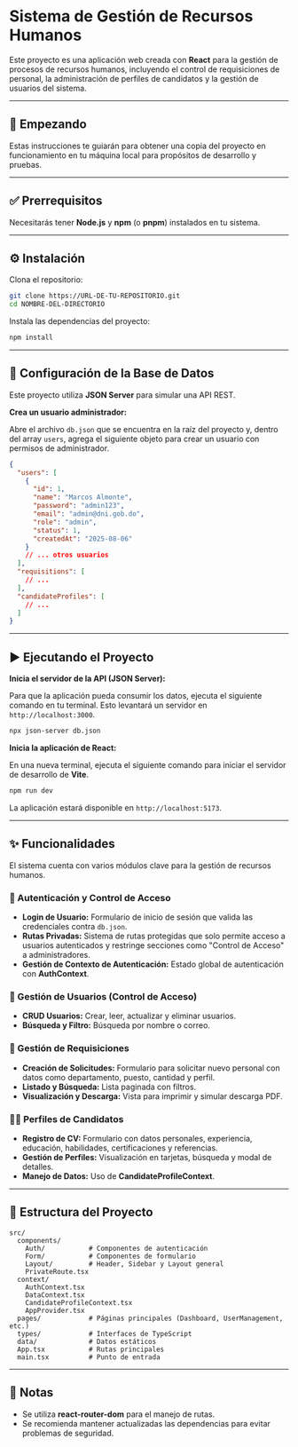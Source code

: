 # Sistema de Gestión de Recursos Humanos

Este proyecto es una aplicación web creada con **React** para la gestión de procesos de recursos humanos, incluyendo el control de requisiciones de personal, la administración de perfiles de candidatos y la gestión de usuarios del sistema.

---

## 🚀 Empezando
Estas instrucciones te guiarán para obtener una copia del proyecto en funcionamiento en tu máquina local para propósitos de desarrollo y pruebas.

---

## ✅ Prerrequisitos
Necesitarás tener **Node.js** y **npm** (o **pnpm**) instalados en tu sistema.

---

## ⚙️ Instalación

Clona el repositorio:

```bash
git clone https://URL-DE-TU-REPOSITORIO.git
cd NOMBRE-DEL-DIRECTORIO
```

Instala las dependencias del proyecto:

```bash
npm install
```

---

## 🧠 Configuración de la Base de Datos

Este proyecto utiliza **JSON Server** para simular una API REST.

**Crea un usuario administrador:**

Abre el archivo `db.json` que se encuentra en la raíz del proyecto y, dentro del array `users`, agrega el siguiente objeto para crear un usuario con permisos de administrador.

```json
{
  "users": [
    {
      "id": 1,
      "name": "Marcos Almonte",
      "password": "admin123",
      "email": "admin@dni.gob.do",
      "role": "admin",
      "status": 1,
      "createdAt": "2025-08-06"
    }
    // ... otros usuarios
  ],
  "requisitions": [
    // ...
  ],
  "candidateProfiles": [
    // ...
  ]
}
```

---

## ▶️ Ejecutando el Proyecto

**Inicia el servidor de la API (JSON Server):**

Para que la aplicación pueda consumir los datos, ejecuta el siguiente comando en tu terminal. Esto levantará un servidor en `http://localhost:3000`.

```bash
npx json-server db.json
```

**Inicia la aplicación de React:**

En una nueva terminal, ejecuta el siguiente comando para iniciar el servidor de desarrollo de **Vite**.

```bash
npm run dev
```

La aplicación estará disponible en `http://localhost:5173`.

---

## ✨ Funcionalidades

El sistema cuenta con varios módulos clave para la gestión de recursos humanos.

### 🔐 Autenticación y Control de Acceso
- **Login de Usuario:** Formulario de inicio de sesión que valida las credenciales contra `db.json`.
- **Rutas Privadas:** Sistema de rutas protegidas que solo permite acceso a usuarios autenticados y restringe secciones como "Control de Acceso" a administradores.
- **Gestión de Contexto de Autenticación:** Estado global de autenticación con **AuthContext**.

### 👤 Gestión de Usuarios (Control de Acceso)
- **CRUD Usuarios:** Crear, leer, actualizar y eliminar usuarios.
- **Búsqueda y Filtro:** Búsqueda por nombre o correo.

### 📄 Gestión de Requisiciones
- **Creación de Solicitudes:** Formulario para solicitar nuevo personal con datos como departamento, puesto, cantidad y perfil.
- **Listado y Búsqueda:** Lista paginada con filtros.
- **Visualización y Descarga:** Vista para imprimir y simular descarga PDF.

### 👨‍💼 Perfiles de Candidatos
- **Registro de CV:** Formulario con datos personales, experiencia, educación, habilidades, certificaciones y referencias.
- **Gestión de Perfiles:** Visualización en tarjetas, búsqueda y modal de detalles.
- **Manejo de Datos:** Uso de **CandidateProfileContext**.

---

## 📂 Estructura del Proyecto

```
src/
  components/
    Auth/           # Componentes de autenticación
    Form/           # Componentes de formulario
    Layout/         # Header, Sidebar y Layout general
    PrivateRoute.tsx
  context/
    AuthContext.tsx
    DataContext.tsx
    CandidateProfileContext.tsx
    AppProvider.tsx
  pages/            # Páginas principales (Dashboard, UserManagement, etc.)
  types/            # Interfaces de TypeScript
  data/             # Datos estáticos
  App.tsx           # Rutas principales
  main.tsx          # Punto de entrada
```

---

## 📌 Notas
- Se utiliza **react-router-dom** para el manejo de rutas.
- Se recomienda mantener actualizadas las dependencias para evitar problemas de seguridad.
